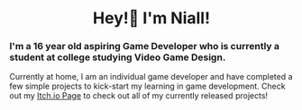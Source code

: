<div id="header" align="center">
  <h1>Hey!👋 I'm Niall!</h1>
</div>
<h3>I'm a 16 year old aspiring Game Developer who is currently a student at college studying Video Game Design.</h3>
Currently at home, I am an individual game developer and have completed a few simple projects to kick-start my learning in game development.
Check out my <a href='notniall.itch.io'>Itch.io Page</a> to check out all of my currently released projects!
